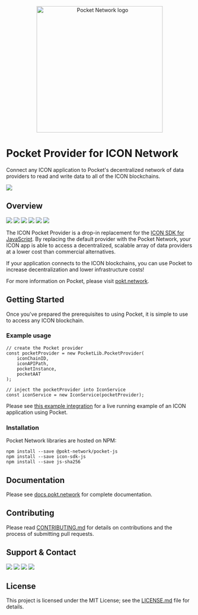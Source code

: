 
<div align="center">
  <a href="https://www.pokt.network">
    <img src="https://user-images.githubusercontent.com/16605170/74199287-94f17680-4c18-11ea-9de2-b094fab91431.png" alt="Pocket Network logo" width="340"/>
  </a>
</div>

# Pocket Provider for ICON Network

Connect any ICON application to Pocket's decentralized network of data providers to read and write data to all of the ICON blockchains.

<div>
<a href="https://developer.mozilla.org/en-US/docs/Web/JavaScript/Reference"><img src="https://img.shields.io/badge/js-reference-yellow.svg"/></a>
</div>

## Overview
<div>
    <a  href="https://github.com/pokt-network/icon-pocket-provider/releases"><img src="https://img.shields.io/github/release-pre/pokt-network/icon-pocket-provider.svg"/></a>
    <a  href="https://github.com/pokt-network/pocket-core/pulse"><img src="https://img.shields.io/github/contributors/pokt-network/icon-pocket-provider.svg"/></a>
    <a href="https://opensource.org/licenses/MIT"><img src="https://img.shields.io/badge/License-MIT-blue.svg"/></a>
    <a href="https://github.com/pokt-network/icon-pocket-provider/pulse"><img src="https://img.shields.io/github/last-commit/pokt-network/icon-pocket-provider.svg"/></a>
    <a href="https://github.com/pokt-network/icon-pocket-provider/pulls"><img src="https://img.shields.io/github/issues-pr/pokt-network/icon-pocket-provider.svg"/></a>
    <a href="https://github.com/pokt-network/icon-pocket-provider/issues"><img src="https://img.shields.io/github/issues-closed/pokt-network/icon-pocket-provider.svg"/></a>
</div>

The ICON Pocket Provider is a drop-in replacement for the [ICON SDK for JavaScript](https://github.com/icon-project/icon-sdk-js). By replacing the default provider with the Pocket Network, your ICON app is able to access a decentralized, scalable array of data providers at a lower cost than commercial alternatives.

If your application connects to the ICON blockchains, you can use Pocket to increase decentralization and lower infrastructure costs!

For more information on Pocket, please visit [pokt.network](https://pokt.network/).

## Getting Started

Once you've prepared the prerequisites to using Pocket, it is simple to use to access any ICON blockchain.

### Example usage

```
// create the Pocket provider
const pocketProvider = new PocketLib.PocketProvider(
    iconChainID, 
    iconAPIPath, 
    pocketInstance, 
    pocketAAT
);

// inject the pocketProvider into IconService
const iconService = new IconService(pocketProvider);
```

Please see [this example integration](https://github.com/pokt-network/integration-icon/blob/staging/src/index.js) for a live running example of an ICON application using Pocket.

### Installation

Pocket Network libraries are hosted on NPM:

```
npm install --save @pokt-network/pocket-js
npm install --save icon-sdk-js
npm install --save js-sha256
```

## Documentation

Please see [docs.pokt.network](https://docs.pokt.network/docs/connect-to-icon) for complete documentation.

## Contributing

Please read [CONTRIBUTING.md](https://github.com/pokt-network/icon-pocket-provider/blob/master/CONTRIBUTING.md) for details on contributions and the process of submitting pull requests.

## Support & Contact

<div>
  <a  href="https://twitter.com/poktnetwork" ><img src="https://img.shields.io/twitter/url/http/shields.io.svg?style=social"></a>
  <a href="https://t.me/POKTnetwork"><img src="https://img.shields.io/badge/Telegram-blue.svg"></a>
  <a href="https://www.facebook.com/POKTnetwork" ><img src="https://img.shields.io/badge/Facebook-red.svg"></a>
  <a href="https://research.pokt.network"><img src="https://img.shields.io/discourse/https/research.pokt.network/posts.svg"></a>
</div>


## License

This project is licensed under the MIT License; see the [LICENSE.md](LICENSE.md) file for details.

